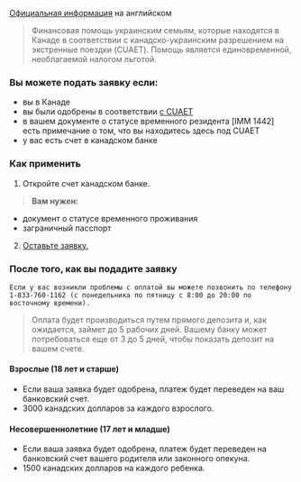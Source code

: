 [Официальная информация](https://www.canada.ca/en/immigration-refugees-citizenship/services/immigrate-canada/ukraine-measures/settlement/get-financial-assistance.html) на английском
> Финансовая помощь украинским семьям, которые находятся в Канаде в соответствии с канадско-украинским разрешением на экстренные поездки (CUAET). Помощь является единовременной, необлагаемой налогом льготой.

### Вы можете подать заявку если:
* вы в Канаде
* вы были одобрены в соответствии [с CUAET](https://www.canada.ca/en/immigration-refugees-citizenship/services/immigrate-canada/ukraine-measures/cuaet.html)
* в вашем документе о статусе временного резидента [IMM 1442] есть примечание о том, что вы находитесь здесь под CUAET
* у вас есть счет в канадском банке
### Как применить
1. Откройте счет  канадском банке.
> **Вам нужен:**
* документ о статусе временного проживания
* заграничный пасспорт
2. [Оставьте заявку.](https://srv217.services.gc.ca/ihst4/Intro.aspx?cid=977376c8-4809-47af-b40b-0dc0a1932477&lc=eng)
###  **После того, как вы подадите заявку**
`Если у вас возникли проблемы с оплатой вы можете позвонить по телефону 1-833-760-1162 (с понедельника по пятницу с 8:00 до 20:00 по восточному времени).`
>Оплата будет производиться путем прямого депозита и, как ожидается, займет до 5 рабочих дней. Вашему банку может потребоваться еще от 3 до 5 дней, чтобы показать депозит на вашем счете.
#### **Взрослые (18 лет и старше)**
* Если ваша заявка будет одобрена, платеж будет переведен на ваш банковский счет.
* 3000 канадских долларов за каждого взрослого.
#### **Несовершеннолетние (17 лет и младше)**
* Если ваша заявка будет одобрена, платеж будет переведен на банковский счет вашего родителя или законного опекуна.
* 1500 канадских долларов на каждого ребенка.